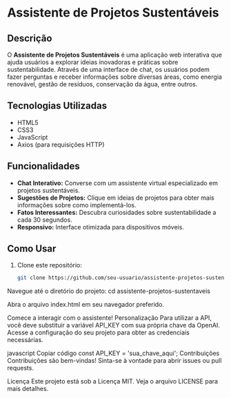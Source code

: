 # Assistente de Projetos Sustentáveis

## Descrição

O **Assistente de Projetos Sustentáveis** é uma aplicação web interativa que ajuda usuários a explorar ideias inovadoras e práticas sobre sustentabilidade. Através de uma interface de chat, os usuários podem fazer perguntas e receber informações sobre diversas áreas, como energia renovável, gestão de resíduos, conservação da água, entre outros.

## Tecnologias Utilizadas

- HTML5
- CSS3
- JavaScript
- Axios (para requisições HTTP)

## Funcionalidades

- **Chat Interativo:** Converse com um assistente virtual especializado em projetos sustentáveis.
- **Sugestões de Projetos:** Clique em ideias de projetos para obter mais informações sobre como implementá-los.
- **Fatos Interessantes:** Descubra curiosidades sobre sustentabilidade a cada 30 segundos.
- **Responsivo:** Interface otimizada para dispositivos móveis.

## Como Usar

1. Clone este repositório:
   ```bash
   git clone https://github.com/seu-usuario/assistente-projetos-sustentaveis.git

Navegue até o diretório do projeto:
cd assistente-projetos-sustentaveis

Abra o arquivo index.html em seu navegador preferido.

Comece a interagir com o assistente!
Personalização
Para utilizar a API, você deve substituir a variável API_KEY com sua própria chave da OpenAI. Acesse a configuração do seu projeto para obter as credenciais necessárias.

javascript
Copiar código
const API_KEY = 'sua_chave_aqui';
Contribuições
Contribuições são bem-vindas! Sinta-se à vontade para abrir issues ou pull requests.

Licença
Este projeto está sob a Licença MIT. Veja o arquivo LICENSE para mais detalhes.
